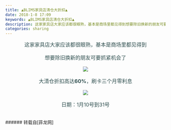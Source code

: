 ```yaml
---
title: ▲BLIMS家具店清仓大折扣▲
date: 2018-1-8 17:09
keywords: ▲BLIMS家具店清仓大折扣▲
description: 这家家具店大家应该都很眼熟，基本是商场里都见得到想要除旧换新的朋友可要抓紧机会了大清仓折扣高达60%，刷卡三个月零利息日期：1月10号到31号
categories: sharing
---
```

<td class="t_f" id="postmessage_1080831">

<div align="center"><font size="3"><font color="#2f4f4f">这家家具店大家应该都很眼熟，基本是商场里都见得到</font></font></div><br/>
<div align="center"><font size="3"><font color="#2f4f4f">想要除旧换新的朋友可要抓紧机会了</font></font></div><br/>
<div align="center">

<img aid="731584" data-cf-modified-60745b335db7ea237b6a8f19-="" file="data/attachment/forum/201801/08/170304w4fowlwbbskd5ulo.jpg.thumb.jpg" id="aimg_731584" inpost="1" onclick="" onmouseover="" src="http://www.flw.ph/data/attachment/forum/201801/08/170304w4fowlwbbskd5ulo.jpg" style="cursor:pointer" zoomfile="data/attachment/forum/201801/08/170304w4fowlwbbskd5ulo.jpg"/>


</div><br/>
<div align="center"><font size="3"><font color="#2f4f4f">大清仓折扣高达<strong>60%</strong>，刷卡三个月零利息</font></font></div><br/>
<div align="center">

<img aid="731578" data-cf-modified-60745b335db7ea237b6a8f19-="" file="data/attachment/forum/201801/08/170141qzx9ohh99oa1hx15.jpg.thumb.jpg" id="aimg_731578" inpost="1" onclick="" onmouseover="" src="http://www.flw.ph/data/attachment/forum/201801/08/170141qzx9ohh99oa1hx15.jpg" style="cursor:pointer" zoomfile="data/attachment/forum/201801/08/170141qzx9ohh99oa1hx15.jpg"/>


</div><br/>
<div align="center"><font size="3"><font color="#2f4f4f">日期：1月10号到31号</font></font></div><br/>
<br/>
</td>
###### 转载自[菲龙网]